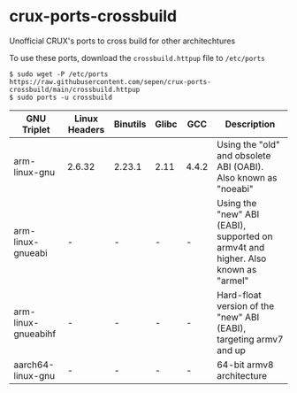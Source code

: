 # crux-ports-crossbuild

Unofficial CRUX's ports to cross build for other architechtures

To use these ports, download the `crossbuild.httpup` file to `/etc/ports`
```
$ sudo wget -P /etc/ports https://raw.githubusercontent.com/sepen/crux-ports-crossbuild/main/crossbuild.httpup
$ sudo ports -u crossbuild
```

| GNU Triplet | Linux Headers | Binutils | Glibc | GCC | Description |
|-------------|---------------|----------|-------| ----|-------------|
| arm-linux-gnu | 2.6.32 | 2.23.1 | 2.11 | 4.4.2 | Using the "old" and obsolete ABI (OABI). Also known as "noeabi" |
| arm-linux-gnueabi | - | - | - | - | Using the "new" ABI (EABI), supported on armv4t and higher. Also known as "armel" |
| arm-linux-gnueabihf | - | - | - | - | Hard-float version of the "new" ABI (EABI), targeting armv7 and up |
| aarch64-linux-gnu | - | - | - | - | 64-bit armv8 architecture |

